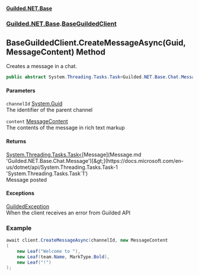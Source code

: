 #### [Guilded.NET.Base](Guilded_NET_Base.md 'Guilded.NET.Base')
### [Guilded.NET.Base](Guilded_NET_Base.md#Guilded_NET_Base 'Guilded.NET.Base').[BaseGuildedClient](BaseGuildedClient.md 'Guilded.NET.Base.BaseGuildedClient')
## BaseGuildedClient.CreateMessageAsync(Guid, MessageContent) Method
Creates a message in a chat.  
```csharp
public abstract System.Threading.Tasks.Task<Guilded.NET.Base.Chat.Message> CreateMessageAsync(System.Guid channelId, Guilded.NET.Base.Chat.MessageContent content);
```
#### Parameters
<a name='Guilded_NET_Base_BaseGuildedClient_CreateMessageAsync(System_Guid_Guilded_NET_Base_Chat_MessageContent)_channelId'></a>
`channelId` [System.Guid](https://docs.microsoft.com/en-us/dotnet/api/System.Guid 'System.Guid')  
The identifier of the parent channel
  
<a name='Guilded_NET_Base_BaseGuildedClient_CreateMessageAsync(System_Guid_Guilded_NET_Base_Chat_MessageContent)_content'></a>
`content` [MessageContent](MessageContent.md 'Guilded.NET.Base.Chat.MessageContent')  
The contents of the message in rich text markup
  
#### Returns
[System.Threading.Tasks.Task&lt;](https://docs.microsoft.com/en-us/dotnet/api/System.Threading.Tasks.Task-1 'System.Threading.Tasks.Task`1')[Message](Message.md 'Guilded.NET.Base.Chat.Message')[&gt;](https://docs.microsoft.com/en-us/dotnet/api/System.Threading.Tasks.Task-1 'System.Threading.Tasks.Task`1')  
Message posted
#### Exceptions
[GuildedException](GuildedException.md 'Guilded.NET.Base.GuildedException')  
When the client receives an error from Guilded API
### Example
```csharp
await client.CreateMessageAsync(channelId, new MessageContent  
(  
    new Leaf("Welcome to "),  
    new Leaf(team.Name, MarkType.Bold),  
    new Leaf("!")  
);  
```
